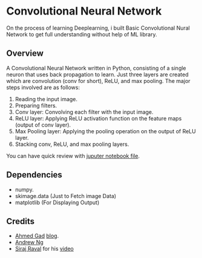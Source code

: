 # Convolutional Neural Network 
On the process of learning Deeplearning, i built Basic Convolutional Nural Network to get full understanding without help of ML library.

## Overview
A Convolutional Neural Network written in Python, consisting of a single neuron that uses back propagation to learn.
Just three layers are created which are convolution (conv for short), ReLU, and max pooling. The major steps involved are as follows:

1. Reading the input image.
2. Preparing filters.
3. Conv layer: Convolving each filter with the input image.
4. ReLU layer: Applying ReLU activation function on the feature maps (output of conv layer).
5. Max Pooling layer: Applying the pooling operation on the output of ReLU layer.
6. Stacking conv, ReLU, and max pooling layers.

You can have quick review with [juputer notebook file](https://github.com/Changhyun-song/Convolutional-Neural-Networks-only-numpy/blob/main/CNN.ipynb).

## Dependencies

* numpy.
* skimage.data (Just to Fetch image Data)
* matplotlib (For Displaying Output)

## Credits
-  [Ahmed Gad](https://github.com/ahmedfgad/) [blog](https://www.kdnuggets.com/2018/04/building-convolutional-neural-network-numpy-scratch.html).
- [Andrew Ng](https://www.coursera.org/lecture/convolutional-neural-networks/)
- [Siraj Raval](https://github.com/llSourcell) for his [video](https://www.youtube.com/watch?v=FTr3n7uBIuE&t=1782s)
